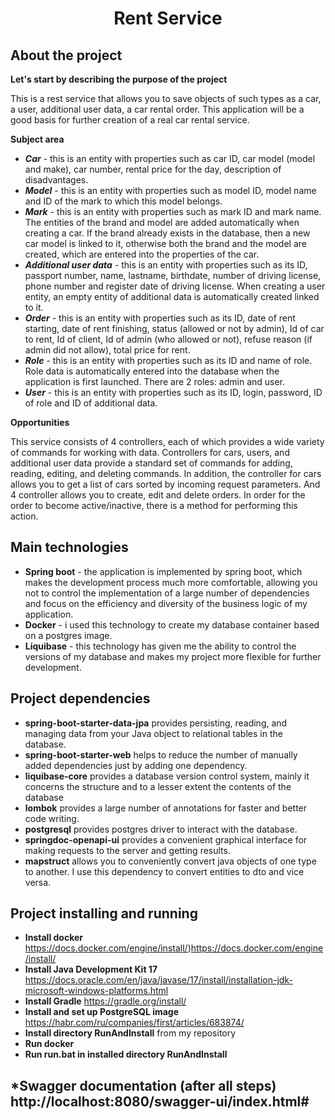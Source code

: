 <h1 align="center">Rent Service</h1>

## About the project

**Let's start by describing the purpose of the project**

This is a rest service that allows you to save objects of such types as a car, a user, additional user data, a car rental order. This application will be a good basis for further creation of a real car rental service.

**Subject area**

- ***Car*** - this is an entity with properties such as car ID, car model (model and make), car number, rental price for the day, description of disadvantages.
- ***Model*** - this is an entity with properties such as model ID, model name and ID of the mark to which this model belongs.
- ***Mark*** - this is an entity with properties such as mark ID and mark name. The entities of the brand and model are added automatically when creating a car. If the brand already exists in the database, then a new car model is linked to it, otherwise both the brand and the model are created, which are entered into the properties of the car.
- ***Additional user data*** - this is an entity with properties such as its ID, passport number, name, lastname, birthdate, number of driving license, phone number and register date of driving license. When creating a user entity, an empty entity of additional data is automatically created linked to it.
- ***Order*** - this is an entity with properties such as its ID, date of rent starting, date of rent finishing, status (allowed or not by admin), Id of car to rent, Id of client, Id of admin (who allowed or not), refuse reason (if admin did not allow), total price for rent.
- ***Role*** - this is an entity with properties such as its ID and name of role. Role data is automatically entered into the database when the application is first launched. There are 2 roles: admin and user.
- ***User*** - this is an entity with properties such as its ID, login, password, ID of role and ID of additional data.
 
**Opportunities** 

This service consists of 4 controllers, each of which provides a wide variety of commands for working with data. Controllers for cars, users, and additional user data provide a standard set of commands for adding, reading, editing, and deleting commands. In addition, the controller for cars allows you to get a list of cars sorted by incoming request parameters. And 4 controller allows you to create, edit and delete orders. In order for the order to become active/inactive, there is a method for performing this action.

## Main technologies

- **Spring boot** - the application is implemented by spring boot, which makes the development process much more comfortable, allowing you not to control the implementation of a large number of dependencies and focus on the efficiency and diversity of the business logic of my application.
- **Docker** - i used this technology to create my database container based on a postgres image.
- **Liquibase** - this technology has given me the ability to control the versions of my database and makes my project more flexible for further development.

## Project dependencies

- **spring-boot-starter-data-jpa** provides persisting, reading, and managing data from your Java object to relational tables in the database.
- **spring-boot-starter-web** helps to reduce the number of manually added dependencies just by adding one dependency.
- **liquibase-core** provides a database version control system, mainly it concerns the structure and to a lesser extent the contents of the database
- **lombok** provides a large number of annotations for faster and better code writing.
- **postgresql** provides postgres driver to interact with the database.
- **springdoc-openapi-ui** provides a convenient graphical interface for making requests to the server and getting results.
- **mapstruct** allows you to conveniently convert java objects of one type to another. I use this dependency to convert entities to dto and vice versa.

## Project installing and running

- **Install docker** https://docs.docker.com/engine/install/)https://docs.docker.com/engine/install/
- **Install Java Development Kit 17** https://docs.oracle.com/en/java/javase/17/install/installation-jdk-microsoft-windows-platforms.html
- **Install Gradle** https://gradle.org/install/
- **Install and set up PostgreSQL image** https://habr.com/ru/companies/first/articles/683874/
- **Install directory RunAndInstall** from my repository
- **Run docker**
- **Run run.bat in installed directory RunAndInstall**

## *Swagger documentation (after all steps) http://localhost:8080/swagger-ui/index.html#

